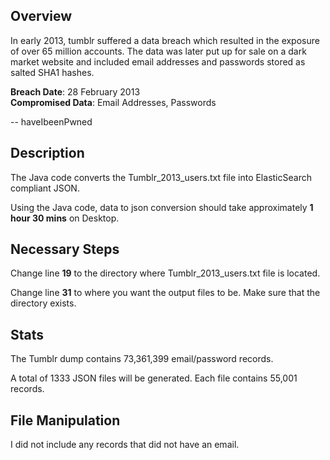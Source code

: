 ## Overview

In early 2013, tumblr suffered a data breach which resulted in the exposure of over 65 million accounts. The data was later put up for sale on a dark market website and included email addresses and passwords stored as salted SHA1 hashes.

<b>Breach Date</b>: 28 February 2013<br />
<b>Compromised Data</b>: Email Addresses, Passwords<br />

-- haveIbeenPwned


## Description

The Java code converts the Tumblr_2013_users.txt file into ElasticSearch compliant JSON.

Using the Java code, data to json conversion should take approximately <b>1 hour 30 mins</b> on Desktop.
  
## Necessary Steps

Change line <b>19</b> to the directory where Tumblr_2013_users.txt file is located.

Change line <b>31</b> to where you want the output files to be. Make sure that the directory exists.

## Stats 

The Tumblr dump contains 73,361,399 email/password records. 

A total of 1333 JSON files will be generated. Each file contains 55,001 records.

## File Manipulation

I did not include any records that did not have an email.
